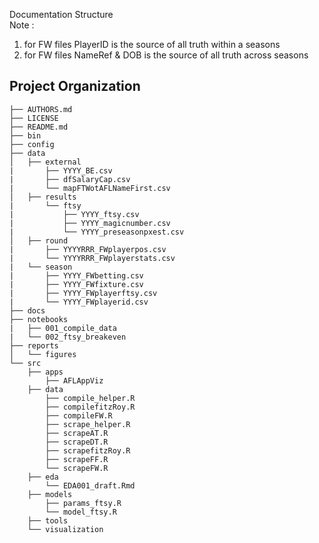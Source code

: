 
Documentation Structure  
Note : 
1. for FW files PlayerID is the source of all truth within a seasons  
2. for FW files NameRef & DOB is the source of all truth across seasons    

Project Organization
--------------------

    
    ├── AUTHORS.md  
    ├── LICENSE  
    ├── README.md  
    ├── bin  
    ├── config  
    ├── data  
    │   ├── external  
    |       ├── YYYY_BE.csv 
    |       ├── dfSalaryCap.csv  
    |       └── mapFTWotAFLNameFirst.csv   
    │   ├── results  
    |       └── ftsy  
    |           ├── YYYY_ftsy.csv    
    |           ├── YYYY_magicnumber.csv    
    |           └── YYYY_preseasonpxest.csv           
    │   ├── round  
    |       ├── YYYYRRR_FWplayerpos.csv  
    |       └── YYYYRRR_FWplayerstats.csv           
    |   └── season  
    |       ├── YYYY_FWbetting.csv  
    |       ├── YYYY_FWfixture.csv    
    |       ├── YYYY_FWplayerftsy.csv    
    |       └── YYYY_FWplayerid.csv           
    ├── docs  
    ├── notebooks  
    |   ├── 001_compile_data  
    |   └── 002_ftsy_breakeven  
    ├── reports  
    │   └── figures  
    └── src  
        ├── apps  
            ├── AFLAppViz          
        ├── data  
            ├── compile_helper.R  
            ├── compilefitzRoy.R              
            ├── compileFW.R  
            ├── scrape_helper.R  
            ├── scrapeAT.R  
            ├── scrapeDT.R  
            ├── scrapefitzRoy.R  
            ├── scrapeFF.R              
            └── scrapeFW.R          
        ├── eda  
            └── EDA001_draft.Rmd          
        ├── models  
            ├── params_ftsy.R  
            └── model_ftsy.R          
        ├── tools  
        └── visualization  
